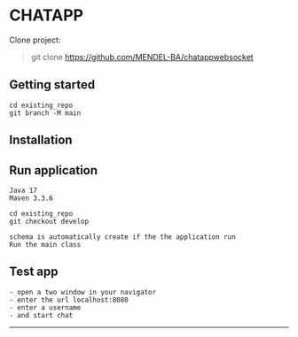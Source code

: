 # CHATAPP
Clone project:

> git clone https://github.com/MENDEL-BA/chatappwebsocket

## Getting started

```
cd existing_repo
git branch -M main
```

## Installation
## Run application
```
Java 17
Maven 3.3.6

cd existing_repo
git checkout develop

schema is automatically create if the the application run 
Run the main class
```
## Test app
```
- open a two window in your navigator
- enter the url localhost:8080
- enter a username
- and start chat
```
***